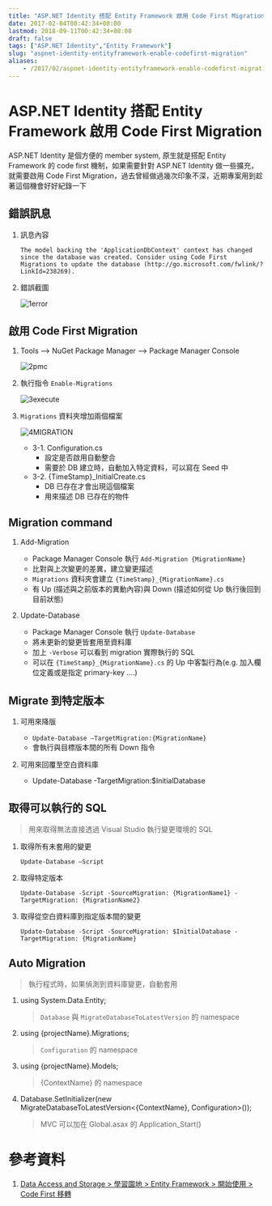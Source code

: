 ```yaml
---
title: "ASP.NET Identity 搭配 Entity Framework 啟用 Code First Migration"
date: 2017-02-04T00:42:34+08:00
lastmod: 2018-09-11T00:42:34+08:00
draft: false
tags: ["ASP.NET Identity","Entity Framework"]
slug: "aspnet-identity-entityframework-enable-codefirst-migration"
aliases:
    - /2017/02/aspnet-identity-entityframework-enable-codefirst-migration.html
---
```

# ASP.NET Identity 搭配 Entity Framework 啟用 Code First Migration
ASP.NET Identity 是個方便的 member system, 原生就是搭配 Entity Framework 的 code first 機制，如果需要針對 ASP.NET Identity 做一些擴充，就需要啟用 Code First Migration，過去曾經做過幾次印象不深，近期專案用到趁著這個機會好好紀錄一下

## 錯誤訊息
1. 訊息內容
    ```
    The model backing the 'ApplicationDbContext' context has changed since the database was created. Consider using Code First Migrations to update the database (http://go.microsoft.com/fwlink/?LinkId=238269).
    ```
2. 錯誤截圖
    
    ![1error](https://cloud.githubusercontent.com/assets/3851540/22261474/1c1cfe64-e2a8-11e6-9ea8-59d950c8041a.png)

## 啟用 Code First Migration
1. Tools --> NuGet Package Manager --> Package Manager Console
	
    ![2pmc](https://cloud.githubusercontent.com/assets/3851540/22261475/1c527576-e2a8-11e6-832c-2bd0b11f33f1.png)

2. 執行指令 `Enable-Migrations`
	
    ![3execute](https://cloud.githubusercontent.com/assets/3851540/22261477/1c840dfc-e2a8-11e6-93bd-50bfbbd5fcd7.png)

3. `Migrations` 資料夾增加兩個檔案
	
    ![4MIGRATION](https://cloud.githubusercontent.com/assets/3851540/22261476/1c80c3f4-e2a8-11e6-9413-678768299a1f.png)
	 
	- 3-1. Configuration.cs
		- 設定是否啟用自動整合
		- 需要於 DB 建立時，自動加入特定資料，可以寫在 Seed 中
	- 3-2. {TimeStamp}_InitialCreate.cs
		-  DB 已存在才會出現這個檔案
		-  用來描述 DB 已存在的物件

## Migration command
1. Add-Migration
	- Package Manager Console 執行 `Add-Migration {MigrationName}`
	- 比對與上次變更的差異，建立變更描述
	- `Migrations` 資料夾會建立 `{TimeStamp}_{MigrationName}.cs`
	- 有 Up (描述與之前版本的異動內容)與 Down (描述如何從 Up 執行後回到目前狀態)

2. Update-Database
	- Package Manager Console 執行 `Update-Database`
	- 將未更新的變更皆套用至資料庫
	- 加上 `-Verbose` 可以看到 migration 實際執行的 SQL
	- 可以在 `{TimeStamp}_{MigrationName}.cs` 的 Up 中客製行為(e.g. 加入欄位定義或是指定 primary-key ....)

## Migrate 到特定版本
1. 可用來降版
	- `Update-Database –TargetMigration:{MigrationName}`
	- 會執行與目標版本間的所有 Down 指令

2. 可用來回覆至空白資料庫
	- Update-Database -TargetMigration:$InitialDatabase

## 取得可以執行的 SQL
 
 > 用來取得無法直接透過 Visual Studio 執行變更環境的 SQL
 
1. 取得所有未套用的變更
    
    ```
    Update-Database –Script
    ```

2. 取得特定版本
    
    ```
    Update-Database -Script -SourceMigration: {MigrationName1} -TargetMigration: {MigrationName2}
    ```
3.	取得從空白資料庫到指定版本間的變更
    
    ```
    Update-Database -Script -SourceMigration: $InitialDatabase -TargetMigration: {MigrationName}
    ```

## Auto Migration

> 執行程式時，如果偵測到資料庫變更，自動套用

1. using System.Data.Entity;
	
    > `Database` 與 `MigrateDatabaseToLatestVersion` 的 namespace

2. using {projectName}.Migrations;
	
    > `Configuration` 的 namespace

3. using {projectName}.Models;
	
    > {ContextName} 的 namespace

4. Database.SetInitializer(new MigrateDatabaseToLatestVersion<{ContextName}, Configuration>());
	
    > MVC 可以加在 Global.asax 的 Application_Start()


# 參考資料
1. [Data Access and Storage > 學習園地 > Entity Framework > 開始使用 > Code First 移轉](https://msdn.microsoft.com/zh-tw/data/jj591621)

